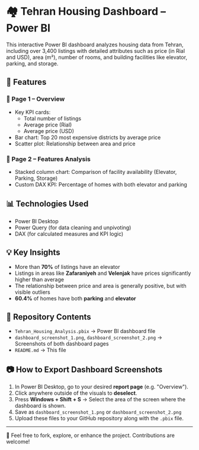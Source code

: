 # 🏘️ Tehran Housing Dashboard – Power BI

This interactive Power BI dashboard analyzes housing data from Tehran, including over 3,400 listings with detailed attributes such as price (in Rial and USD), area (m²), number of rooms, and building facilities like elevator, parking, and storage.

## 📌 Features

### 🔹 Page 1 – Overview
- Key KPI cards: 
  - Total number of listings
  - Average price (Rial)
  - Average price (USD)
- Bar chart: Top 20 most expensive districts by average price
- Scatter plot: Relationship between area and price

### 🔹 Page 2 – Features Analysis
- Stacked column chart: Comparison of facility availability (Elevator, Parking, Storage)
- Custom DAX KPI: Percentage of homes with both elevator and parking

## 📊 Technologies Used
- Power BI Desktop
- Power Query (for data cleaning and unpivoting)
- DAX (for calculated measures and KPI logic)

## 💡 Key Insights
- More than **70%** of listings have an elevator
- Listings in areas like **Zafaraniyeh** and **Velenjak** have prices significantly higher than average
- The relationship between price and area is generally positive, but with visible outliers
- **60.4%** of homes have both **parking** and **elevator**

## 📁 Repository Contents
- `Tehran_Housing_Analysis.pbix` → Power BI dashboard file
- `dashboard_screenshot_1.png`, `dashboard_screenshot_2.png` → Screenshots of both dashboard pages
- `README.md` → This file

## 📷 How to Export Dashboard Screenshots
1. In Power BI Desktop, go to your desired **report page** (e.g. "Overview").
2. Click anywhere outside of the visuals to **deselect**.
3. Press **Windows + Shift + S** → Select the area of the screen where the dashboard is shown.
4. Save as `dashboard_screenshot_1.png` or `dashboard_screenshot_2.png`
5. Upload these files to your GitHub repository along with the `.pbix` file.

---

🎉 Feel free to fork, explore, or enhance the project. Contributions are welcome!
